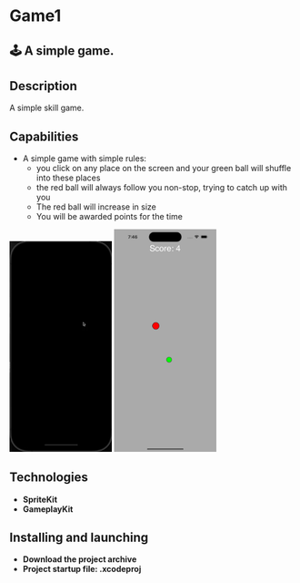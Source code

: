 # Game1

## 🕹️ A simple game. 

## Description
 <p> A simple skill game. </p>

##  Capabilities
- A simple game with simple rules:
    - you click on any place on the screen and your green ball will shuffle into these places
    - the red ball will always follow you non-stop, trying to catch up with you
    - The red ball will increase in size 
    - You will be awarded points for the time

<p>
 <img style="width: 180px;" src="https://github.com/NovikovaOlga/novikovaolga/blob/main/Other/Game1/Demo1.gif">
 <img style="width: 180px;" src="https://github.com/NovikovaOlga/novikovaolga/blob/main/Other/Game1/screen1.png">
<p>

## Technologies
 - **SpriteKit**
 - **GameplayKit**
 
## Installing and launching
- **Download the project archive**
- **Project startup file: .xcodeproj**

